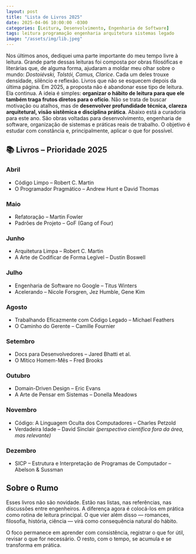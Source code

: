 ```yaml
---
layout: post
title: "Lista de Livros 2025"
date: 2025-04-06 10:00:00 -0300
categories: [Leitura, Desenvolvimento, Engenharia de Software]
tags: leitura programação engenharia arquitetura sistemas legado
image: "/assets/img/lib.jpeg"
---
```


Nos últimos anos, dediquei uma parte importante do meu tempo livre à leitura. Grande parte dessas leituras foi composta por obras filosóficas e literárias que, de alguma forma, ajudaram a moldar meu olhar sobre o mundo: *Dostoiévski, Tolstói, Camus, Clarice*. Cada um deles trouxe densidade, silêncio e reflexão. Livros que não se esquecem depois da última página. Em 2025, a proposta não é abandonar esse tipo de leitura. Ela continua.
A ideia é simples: **organizar o hábito de leitura para que ele também traga frutos diretos para o ofício**. Não se trata de buscar motivação ou atalhos, mas de **desenvolver profundidade técnica, clareza arquitetural, visão sistêmica e disciplina prática**. Abaixo está a curadoria para este ano. São obras voltadas para desenvolvimento, engenharia de software, organização de sistemas e práticas reais de trabalho. O objetivo é estudar com constância e, principalmente, aplicar o que for possível.

## 📚 Livros – Prioridade 2025

### Abril
- Código Limpo – Robert C. Martin  
- O Programador Pragmático – Andrew Hunt e David Thomas  

### Maio
- Refatoração – Martin Fowler  
- Padrões de Projeto – GoF (Gang of Four)

### Junho
- Arquitetura Limpa – Robert C. Martin  
- A Arte de Codificar de Forma Legível – Dustin Boswell  

### Julho
- Engenharia de Software no Google – Titus Winters  
- Acelerando – Nicole Forsgren, Jez Humble, Gene Kim  

### Agosto
- Trabalhando Eficazmente com Código Legado – Michael Feathers  
- O Caminho do Gerente – Camille Fournier  

### Setembro
- Docs para Desenvolvedores – Jared Bhatti et al.  
- O Mítico Homem-Mês – Fred Brooks  

### Outubro
- Domain-Driven Design – Eric Evans  
- A Arte de Pensar em Sistemas – Donella Meadows  

### Novembro
- Código: A Linguagem Oculta dos Computadores – Charles Petzold  
- Verdadeira Idade – David Sinclair *(perspectiva científica fora da área, mas relevante)*

### Dezembro
- SICP – Estrutura e Interpretação de Programas de Computador – Abelson & Sussman  

## Sobre o Rumo

Esses livros não são novidade. Estão nas listas, nas referências, nas discussões entre engenheiros. A diferença agora é colocá-los em prática como rotina de leitura principal. O que vier além disso — romances, filosofia, história, ciência — virá como consequência natural do hábito.

O foco permanece em aprender com consistência, registrar o que for útil, revisar o que for necessário. O resto, com o tempo, se acumula e se transforma em prática.
